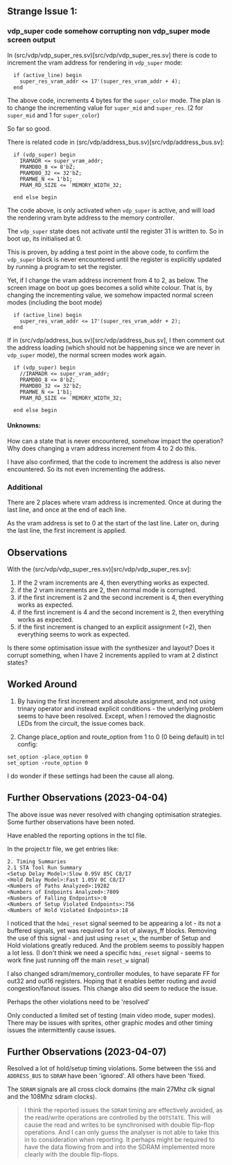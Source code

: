 
## Strange Issue 1:

### vdp_super code somehow corrupting non vdp_super mode screen output

In (src/vdp/vdp_super_res.sv)[src/vdp/vdp_super_res.sv] there is code to increment the vram address for rendering in `vdp_super` mode:

```
  if (active_line) begin
    super_res_vram_addr <= 17'(super_res_vram_addr + 4);
  end
```

The above code, increments 4 bytes for the `super_color` mode.  The plan is to change the incrementing value for `super_mid` and `super_res`.  (2 for `super_mid` and 1 for `super_color`)

So far so good.

There is related code in (src/vdp/address_bus.sv)[src/vdp/address_bus.sv]:

```
  if (vdp_super) begin
    IRAMADR <= super_vram_addr;
    PRAMDBO_8 <= 8'bZ;
    PRAMDBO_32 <= 32'bZ;
    PRAMWE_N <= 1'b1;
    PRAM_RD_SIZE <= `MEMORY_WIDTH_32;

  end else begin
```

The code above, is only activated when `vdp_super` is active, and will load the rendering vram byte address to the memory controller.

The `vdp_super` state does not activate until the register 31 is written to.  So in boot up, its initialised at 0.

This is proven, by adding a test point in the above code, to confirm the `vdp_super` block is never encountered until the register is explicitly updated by running a program to set the register.

Yet, if I change the vram address increment from 4 to 2, as below.  The screen image on boot up goes becomes a solid white colour.  That is, by changing the incrementing value, we somehow impacted normal screen modes (including the boot mode)

```
  if (active_line) begin
    super_res_vram_addr <= 17'(super_res_vram_addr + 2);
  end
```

If in (src/vdp/address_bus.sv)[src/vdp/address_bus.sv], I then comment out the address loading (which should not be happening since we are never in `vdp_super` mode), the normal screen modes work again.

```
  if (vdp_super) begin
    //IRAMADR <= super_vram_addr;
    PRAMDBO_8 <= 8'bZ;
    PRAMDBO_32 <= 32'bZ;
    PRAMWE_N <= 1'b1;
    PRAM_RD_SIZE <= `MEMORY_WIDTH_32;

  end else begin
```

#### Unknowns:

How can a state that is never encountered, somehow impact the operation?  Why does changing a vram address increment from 4 to 2 do this.

I have also confirmed, that the code to increment the address is also never encountered.  So its not even incrementing the address.

### Additional

There are 2 places where vram address is incremented.  Once at during the last line, and once at the end of each line.

As the vram address is set to 0 at the start of the last line.  Later on, during the last line, the first increment is applied.

## Observations

With the (src/vdp/vdp_super_res.sv)[src/vdp/vdp_super_res.sv]:
1. If the 2 vram increments are 4, then everything works as expected.
2. if the 2 vram increments are 2, then normal mode is corrupted.
3. if the first increment is 2 and the second increment is 4, then everything works as expected.
4. if the first increment is 4 and the second increment is 2, then everything works as expected.
5. if the first increment is changed to an explicit assignment (=2), then everything seems to work as expected.


Is there some optimisation issue with the synthesizer and layout?  Does it corrupt something, when I have 2 increments applied to vram at 2 distinct states?

## Worked Around

1. By having the first increment and absolute assignment, and not using trinary operator and instead explicit conditions - the underlying problem seems to have been resolved.  Except, when I removed the diagnostic LEDs from the circuit, the issue comes back.

2. Change place_option and route_option from 1 to 0 (0 being default) in tcl config:

```
set_option -place_option 0
set_option -route_option 0
```

  I do wonder if these settings had been the cause all along.

## Further Observations (2023-04-04)

The above issue was never resolved with changing optimisation strategies.  Some further observations have been noted.

Have enabled the reporting options in the tcl file.

In the project.tr file, we get entries like:

```
2. Timing Summaries
2.1 STA Tool Run Summary
<Setup Delay Model>:Slow 0.95V 85C C8/I7
<Hold Delay Model>:Fast 1.05V 0C C8/I7
<Numbers of Paths Analyzed>:19282
<Numbers of Endpoints Analyzed>:7809
<Numbers of Falling Endpoints>:0
<Numbers of Setup Violated Endpoints>:756
<Numbers of Hold Violated Endpoints>:18
```

I noticed that the `hdmi_reset` signal seemed to be appearing a lot - its not a buffered signals, yet was required for a lot of always_ff blocks.  Removing the use of this signal - and just using `reset_w`, the number of Setup and Hold violations greatly reduced. And the problem seems to possibly happen a lot less.  (I don't think we need a specific `hdmi_reset` signal - seems to work fine just running off the main `reset_w` signal)

I also changed sdram/memory_controller modules, to have separate FF for out32 and out16 registers.  Hoping that it enables better routing and avoid congestion/fanout issues.  This change also did seem to reduce the issue.

Perhaps the other violations need to be 'resolved'

Only conducted a limited set of testing (main video mode, super modes).  There may be issues with sprites, other graphic modes and other timing issues the intermittently cause issues.

## Further Observations (2023-04-07)

Resolved a lot of hold/setup timing violations.  Some between the `SSG` and `ADDRESS_BUS` to `SDRAM` have been 'ignored'. All others have been 'fixed.

The `SDRAM` signals are all cross clock domains (the main 27Mhz clk signal and the 108Mhz sdram clocks).

> I think the reported issues the `SDRAM` timing are effectively avoided, as the read/write operations are controlled by the `DOTSTATE`.  This will cause the read and writes to be synchronised with double flip-flop operations.  And I can only guess the analyser is not able to take this in to consideration when reporting.  It perhaps might be required to have the data flowing from and into the SDRAM implemented more clearly with the double flip-flops.

